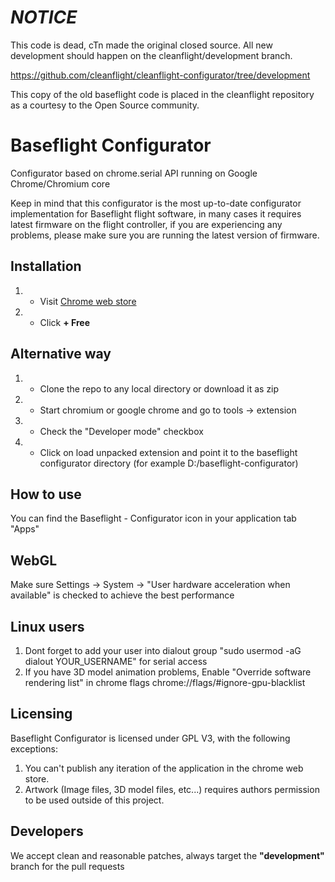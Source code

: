 *NOTICE*
========

This code is dead, cTn made the original closed source.  All new development should happen on the cleanflight/development branch.

https://github.com/cleanflight/cleanflight-configurator/tree/development

This copy of the old baseflight code is placed in the cleanflight repository as a courtesy to the Open Source community.

Baseflight Configurator
=======================
Configurator based on chrome.serial API running on Google Chrome/Chromium core

Keep in mind that this configurator is the most up-to-date configurator implementation for Baseflight flight software,
in many cases it requires latest firmware on the flight controller, if you are experiencing any problems,
please make sure you are running the latest version of firmware.

Installation
------------
1. - Visit [Chrome web store](https://chrome.google.com/webstore/detail/baseflight-multiwii-confi/mppkgnedeapfejgfimkdoninnofofigk)
2. - Click <strong>+ Free</strong>

Alternative way
---------------
1. - Clone the repo to any local directory or download it as zip
2. - Start chromium or google chrome and go to tools -> extension
3. - Check the "Developer mode" checkbox
4. - Click on load unpacked extension and point it to the baseflight configurator directory (for example D:/baseflight-configurator)

How to use
-----------
You can find the Baseflight - Configurator icon in your application tab "Apps"

WebGL
-----
Make sure Settings -> System -> "User hardware acceleration when available" is checked to achieve the best performance

Linux users
-----------
1. Dont forget to add your user into dialout group "sudo usermod -aG dialout YOUR_USERNAME" for serial access
2. If you have 3D model animation problems, Enable "Override software rendering list" in chrome flags chrome://flags/#ignore-gpu-blacklist

Licensing
---------
Baseflight Configurator is licensed under GPL V3, with the following exceptions:

1. You can't publish any iteration of the application in the chrome web store.
2. Artwork (Image files, 3D model files, etc...) requires authors permission to be used outside of this project.

Developers
----------
We accept clean and reasonable patches, always target the <strong>"development"</strong> branch for the pull requests
